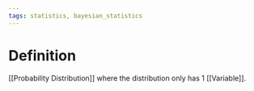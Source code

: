 ```yaml
---
tags: statistics, bayesian_statistics
---
```


# Definition

[[Probability Distribution]] where the distribution only has $1$ [[Variable]].